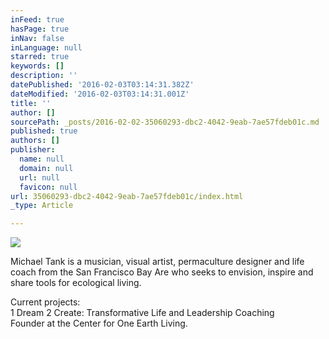 ```yaml
---
inFeed: true
hasPage: true
inNav: false
inLanguage: null
starred: true
keywords: []
description: ''
datePublished: '2016-02-03T03:14:31.382Z'
dateModified: '2016-02-03T03:14:31.001Z'
title: ''
author: []
sourcePath: _posts/2016-02-02-35060293-dbc2-4042-9eab-7ae57fdeb01c.md
published: true
authors: []
publisher:
  name: null
  domain: null
  url: null
  favicon: null
url: 35060293-dbc2-4042-9eab-7ae57fdeb01c/index.html
_type: Article

---
```

![](https://s3-us-west-2.amazonaws.com/the-grid-img/p/453eee51adf9a9a048e5d6012525f60c11301ed3.jpg)

Michael Tank is a musician, visual artist, permaculture designer and life coach from the San Francisco Bay Are who seeks to envision, inspire and share tools for ecological living. 

Current projects:   
1 Dream 2 Create: Transformative Life and Leadership Coaching   
Founder at the Center for One Earth Living.